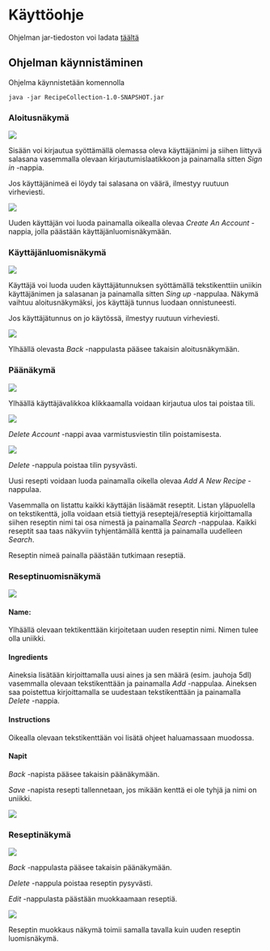 # Käyttöohje

Ohjelman jar-tiedoston voi ladata [täältä](https://github.com/jennaran/ot-harjoitustyo/releases)

## Ohjelman käynnistäminen

Ohjelma käynnistetään komennolla 

```
java -jar RecipeCollection-1.0-SNAPSHOT.jar
```

### Aloitusnäkymä

<img src="https://github.com/jennaran/ot-harjoitustyo/blob/master/dokumentaatio/Kuvat/RC_aloitusnakyma.png">

Sisään voi kirjautua syöttämällä olemassa oleva käyttäjänimi ja siihen liittyvä salasana vasemmalla olevaan kirjautumislaatikkoon ja painamalla sitten _Sign in_ -nappia.

Jos käyttäjänimeä ei löydy tai salasana on väärä, ilmestyy ruutuun virheviesti.

<img src="https://github.com/jennaran/ot-harjoitustyo/blob/master/dokumentaatio/Kuvat/RC_aloitusnakyma_virheviesti.png">

Uuden käyttäjän voi luoda painamalla oikealla olevaa _Create An Account_ -nappia, jolla päästään käyttäjänluomisnäkymään.

### Käyttäjänluomisnäkymä

<img src="https://github.com/jennaran/ot-harjoitustyo/blob/master/dokumentaatio/Kuvat/RC_uusiKayttaja.png">

Käyttäjä voi luoda uuden käyttäjätunnuksen syöttämällä tekstikenttiin uniikin käyttäjänimen ja salasanan 
ja painamalla sitten _Sing up_ -nappulaa. 
Näkymä vaihtuu aloitusnäkymäksi, jos käyttäjä tunnus luodaan onnistuneesti.

Jos käyttäjätunnus on jo käytössä, ilmestyy ruutuun virheviesti.

<img src = "https://github.com/jennaran/ot-harjoitustyo/blob/master/dokumentaatio/Kuvat/RC_uusiKayttajaVirhe2.png">

Ylhäällä olevasta _Back_ -nappulasta pääsee takaisin aloitusnäkymään.

### Päänäkymä

<img src="https://github.com/jennaran/ot-harjoitustyo/blob/master/dokumentaatio/Kuvat/RC_paanakyma.png">

Ylhäällä käyttäjävalikkoa klikkaamalla voidaan kirjautua ulos tai poistaa tili.

<img src="https://github.com/jennaran/ot-harjoitustyo/blob/master/dokumentaatio/Kuvat/RC_paanakyma_kayttajavalikko.png">

_Delete Account_ -nappi avaa varmistusviestin tilin poistamisesta. 

<img src="https://github.com/jennaran/ot-harjoitustyo/blob/master/dokumentaatio/Kuvat/RC_paanakyma_poisto.png">

_Delete_ -nappula poistaa tilin pysyvästi.

Uusi resepti voidaan luoda painamalla oikella olevaa _Add A New Recipe_ -nappulaa.

Vasemmalla on listattu kaikki käyttäjän lisäämät reseptit. 
Listan yläpuolella on tekstikenttä, jolla voidaan etsiä tiettyjä reseptejä/reseptiä 
kirjoittamalla siihen reseptin nimi tai osa nimestä ja painamalla _Search_ -nappulaa.
Kaikki reseptit saa taas näkyviin tyhjentämällä kenttä ja painamalla uudelleen _Search_.


Reseptin nimeä painalla päästään tutkimaan reseptiä.

### Reseptinuomisnäkymä

<img src="https://github.com/jennaran/ot-harjoitustyo/blob/master/dokumentaatio/Kuvat/RC_uusiResepti2.png">

#### Name:

Ylhäällä olevaan tektikenttään kirjoitetaan uuden reseptin nimi. Nimen tulee olla uniikki.

#### Ingredients

Aineksia lisätään kirjoittamalla uusi aines ja sen määrä (esim. jauhoja 5dl) vasemmalla olevaan tekstikenttään ja painamalla _Add_ -nappulaa.
Aineksen saa poistettua kirjoittamalla se uudestaan tekstikenttään ja painamalla _Delete_ -nappia.

#### Instructions

Oikealla olevaan tekstikenttään voi lisätä ohjeet haluamassaan muodossa. 

#### Napit

_Back_ -napista pääsee takaisin päänäkymään.

_Save_ -napista resepti tallennetaan, jos mikään kenttä ei ole tyhjä ja nimi on uniikki. 

<img src="https://github.com/jennaran/ot-harjoitustyo/blob/master/dokumentaatio/Kuvat/RC_uusiResepti_popup.png">

### Reseptinäkymä

<img src="https://github.com/jennaran/ot-harjoitustyo/blob/master/dokumentaatio/Kuvat/RC_reseptinakyma2.png">

_Back_ -nappulasta pääsee takaisin päänäkymään.

_Delete_ -nappula poistaa reseptin pysyvästi.

_Edit_ -nappulasta päästään muokkaamaan reseptiä.

<img src="https://github.com/jennaran/ot-harjoitustyo/blob/master/dokumentaatio/Kuvat/RC_reseptinEditointi.png">

Reseptin muokkaus näkymä toimii samalla tavalla kuin uuden reseptin luomisnäkymä.
